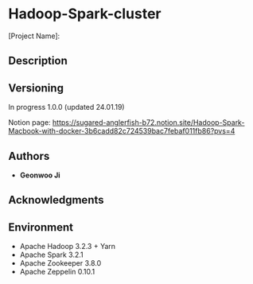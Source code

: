 # Hadoop-Spark-cluster

[Project Name]: 

## Description

## Versioning

In progress 1.0.0 (updated 24.01.19)

Notion page: https://sugared-anglerfish-b72.notion.site/Hadoop-Spark-Macbook-with-docker-3b6cadd82c724539bac7febaf011fb86?pvs=4

## Authors
* **Geonwoo Ji** 


## Acknowledgments

## Environment
* Apache Hadoop 3.2.3 + Yarn
* Apache Spark 3.2.1
* Apache Zookeeper 3.8.0
* Apache Zeppelin 0.10.1

